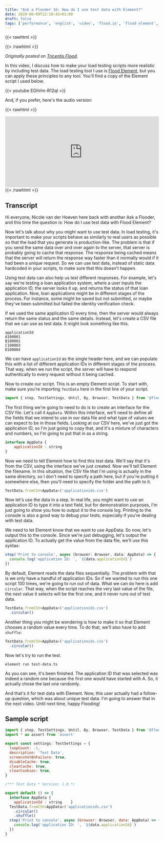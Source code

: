 ```yaml
---
title: "Ask a Flooder 16: How do I use test data with Element?"
date: 2020-06-09T22:18:41+01:00
draft: false
tags: ['performance', 'english', 'video', 'flood.io', 'flood element', 'puppeteer', 'text']
---
```


{{< rawhtml >}}
<link rel="canonical" href="https://www.flood.io/blog/ask-a-flooder-16-how-do-i-use-test-data-with-element-video">
{{< /rawhtml >}}

_Originally posted on [Tricentis Flood](https://www.flood.io/blog/ask-a-flooder-16-how-do-i-use-test-data-with-element-video)._

In this video, I discuss how to make your load testing scripts more realistic by including test data. The load testing tool I use is [Flood Element](https://element.flood.io/), but you can apply these principles to any tool. You'll find a copy of the Element script I used below.

‍{{< youtube EGhVm-R12qI >}}

And, if you prefer, here's the audio version:

{{< rawhtml >}}
<iframe src="https://open.spotify.com/embed-podcast/episode/4OW5slSCmAuBc9NPa1NKtk" width="100%" height="232" frameborder="0" allowtransparency="true" allow="encrypted-media"></iframe>
{{< /rawhtml >}}

## Transcript

Hi everyone, Nicole van der Hoeven here back with another Ask a Flooder, and this time the question is: How do I use test data with Flood Element? 

Now let's talk about why you might want to use test data. In load testing, it's important to make your scripts behave as similarly to real users as possible so that the load that you generate is production-like. The problem is that if you send the same data over and over again to the server, that server is probably going to cache that response. The response being cached means that the server will return the response way faster than it normally would if it had been a unique request. So we can use test data, instead of static data hardcoded in your scripts, to make sure that this doesn't happen. 

Using test data can also help us test different responses. For example, let's say we're testing a loan application system, where a user inputs the application ID, the server looks it up, and returns the status of that loan application. Now, loan applications might be in different stages of the process. For instance, some might be saved but not submitted, or maybe they've been submitted but failed the identity verification check.

If we used the same application ID every time, then the server would always return the same status and the same details. Instead, let's create a CSV file that we can use as test data. It might look something like this.‍

```shell
applicationId
A100001
B100002
C100003
D100004
```

We can have `applicationId` as the single header here, and we can populate this with a list of different application IDs in different stages of the process. That way, when we run the script, the server will have to respond authentically to every request without it being cached. 

Now to create our script. This is an empty Element script. To start with, make sure you're importing `TestData` here in the first line of your script. 

```javascript
import { step, TestSettings, Until, By, Browser, TestData } from '@flood/element'
```

The first thing we're going to need to do is to create an interface for the CSV file. Let's call it `AppData`. Within this interface, we'll need to define all the fields that we intend to use in our data file and what type of values we can expect to be in those fields. Looking at our CSV here, we've just got the application ID, so I'm just going to copy that, and it's a mixture of characters and numbers, so I'm going to put that in as a string.

```javascript
interface AppData {
    applicationId : string    
}
```

Now we need to tell Element how to find this test data. We'll say that it's from the CSV, using the interface we've just created. Now we'll tell Element the filename. In this situation, the CSV file that I'm using is actually in the same directory, so I don't need to specify a path here, but if you're putting it somewhere else, then you'll need to specify the folder and the path to it.

```javascript
TestData.fromCSV<AppData>('applicationids.csv')
```

Now let's use the data in a step. In real life, you might want to use an application ID to type it into a text field, but for demonstration purposes, I'm just going to show you how to output it to the console log. Printing to the console is also a good way to debug your tests, especially if you're dealing with test data.

We need to let Element know that we want to use AppData. So now, let's output this to the console. Since we're just debugging, let's output the application ID. To actually get the value from the data file, we'll use this syntax:

```javascript
step('Print to console', async (browser: Browser, data: AppData) => {
  console.log('application ID: ', `${data.applicationId}`) 
})
```

‍By default, Element reads the data files sequentially. The problem with that is we only have a handful of application IDs. So if we wanted to run this one script 100 times, we're going to run out of data. What we can do here is add `circular`. That way, when the script reaches the very last value of the file, the next value it selects will be the first one, and it never runs out of test data.

```javascript
TestData.fromCSV<AppData>('applicationids.csv')    
  .circular()
```

Another thing you might be wondering is how to make it so that Element chooses a random value every time. To do that, we'll also have to add `shuffle`:

```javascript
TestData.fromCSV<AppData>('applicationids.csv')    
  .circular()
```

‍Now let's try to run the test. 

```shell
element run test-data.ts
```

As you can see, it's been finished. The application ID that was selected was indeed a random one because the first one would have started with A. So, it actually chose the last one randomly.

And that's it for test data with Element. Now, this user actually had a follow-up question, which was about unique test data. I'm going to answer that in the next video. Until next time, happy Flooding!

## Sample script

```javascript
import { step, TestSettings, Until, By, Browser, TestData } from '@flood/element'
import * as assert from 'assert'

export const settings: TestSettings = {    
  loopCount: -1,    
  description: 'Test Data',    
  screenshotOnFailure: true,    
  disableCache: true,    
  clearCache: true,    
  clearCookies: true,
}

/*** Test Data * Version: 1.0 */

export default () => {    
  interface AppData {        
    applicationId : string    }    
  TestData.fromCSV<AppData>('applicationids.csv')    
    .circular()    
    .shuffle()    
  step('Print to console', async (browser: Browser, data: AppData) => {        
    console.log('application ID: ', `${data.applicationId}`)    
  })
}
```